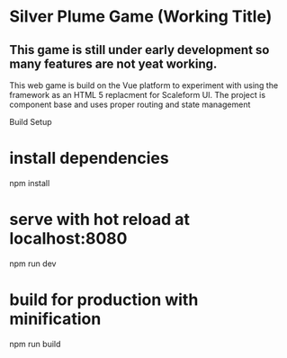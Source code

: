 # Silver Plume Game (Working Title)

## This game is still under early development so many features are not yeat working.

This web game is build on the Vue platform to experiment with using the framework as 
an HTML 5 replacment for Scaleform UI. The project is component base and uses proper 
routing and state management

Build Setup
# install dependencies
npm install

# serve with hot reload at localhost:8080
npm run dev

# build for production with minification
npm run build
